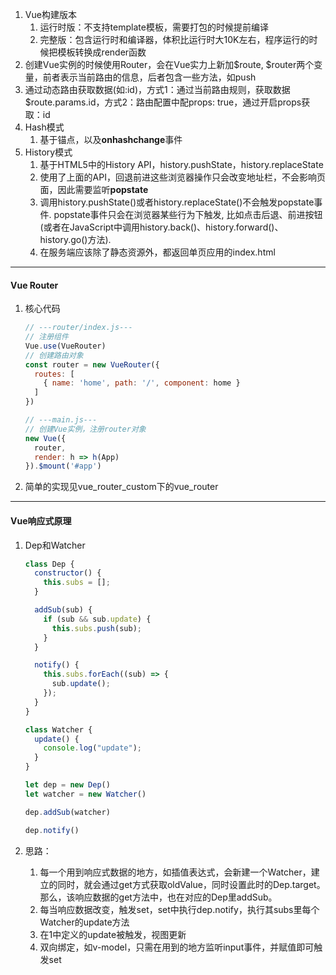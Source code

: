 1. Vue构建版本	
   1. 运行时版：不支持template模板，需要打包的时候提前编译
   2. 完整版：包含运行时和编译器，体积比运行时大10K左右，程序运行的时候把模板转换成render函数
2. 创建Vue实例的时候使用Router，会在Vue实力上新加$route, $router两个变量，前者表示当前路由的信息，后者包含一些方法，如push
3. 通过动态路由获取数据(如:id)，方式1：通过当前路由规则，获取数据$route.params.id，方式2：路由配置中配props: true，通过开启props获取：id
4. Hash模式
   1. 基于锚点，以及**onhashchange**事件
5. History模式
   1. 基于HTML5中的History API，history.pushState，history.replaceState
   2. 使用了上面的API，回退前进这些浏览器操作只会改变地址栏，不会影响页面，因此需要监听**popstate**
   3. 调用history.pushState()或者history.replaceState()不会触发popstate事件. popstate事件只会在浏览器某些行为下触发, 比如点击后退、前进按钮(或者在JavaScript中调用history.back()、history.forward()、history.go()方法).
   4. 在服务端应该除了静态资源外，都返回单页应用的index.html

----

#### Vue Router

1. 核心代码

   ```js
   // ---router/index.js---
   // 注册组件
   Vue.use(VueRouter)
   // 创建路由对象
   const router = new VueRouter({
     routes: [
       { name: 'home', path: '/', component: home }
     ]
   })
   
   // ---main.js---
   // 创建Vue实例，注册router对象
   new Vue({
     router,
     render: h => h(App)
   }).$mount('#app')
   ```

2. 简单的实现见vue_router_custom下的vue_router

----

#### Vue响应式原理

1. Dep和Watcher

   ```js
   class Dep {
     constructor() {
       this.subs = [];
     }
   
     addSub(sub) {
       if (sub && sub.update) {
         this.subs.push(sub);
       }
     }
   
     notify() {
       this.subs.forEach((sub) => {
         sub.update();
       });
     }
   }
   
   class Watcher {
     update() {
       console.log("update");
     }
   }
   
   let dep = new Dep()
   let watcher = new Watcher()
   
   dep.addSub(watcher)
   
   dep.notify()
   ```

2. 思路：

   1. 每一个用到响应式数据的地方，如插值表达式，会新建一个Watcher，建立的同时，就会通过get方式获取oldValue，同时设置此时的Dep.target。那么，该响应数据的get方法中，也在对应的Dep里addSub。
   2. 每当响应数据改变，触发set，set中执行dep.notify，执行其subs里每个Watcher的update方法
   3. 在1中定义的update被触发，视图更新
   4. 双向绑定，如v-model，只需在用到的地方监听input事件，并赋值即可触发set

